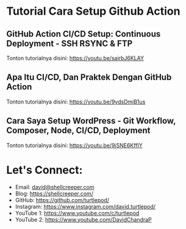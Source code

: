 # Tutorial Cara Setup Github Action

## GitHub Action CI/CD Setup: Continuous Deployment - SSH RSYNC & FTP
Tonton tutorialnya disini: https://youtu.be/sairbJ6KLAY

## Apa Itu CI/CD, Dan Praktek Dengan GitHub Action
Tonton tutorialnya disini: https://youtu.be/9ydsDmjB1us

## Cara Saya Setup WordPress - Git Workflow, Composer, Node, CI/CD, Deployment
Tonton tutorialnya disini: https://youtu.be/9jSNE6KffIY

# Let's Connect:
* Email: david@shellcreeper.com
* Blog: https://shellcreeper.com/
* GitHub: https://github.com/turtlepod/
* Instagram: https://www.instagram.com/david.turtlepod/
* YouTube 1: https://www.youtube.com/c/turtlepod
* YouTube 2: https://www.youtube.com/DavidChandraP
